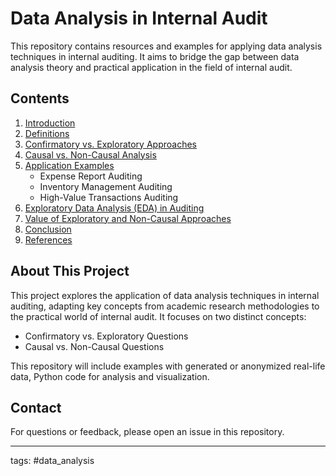 # Data Analysis in Internal Audit

This repository contains resources and examples for applying data analysis techniques in internal auditing. It aims to bridge the gap between data analysis theory and practical application in the field of internal audit.

## Contents

1. [Introduction](./guide/01_introduction.md)
2. [Definitions](./guide/02_definitions.md)
3. [Confirmatory vs. Exploratory Approaches](./guide/03_confirmatory_exploratory_approaches.md)
4. [Causal vs. Non-Causal Analysis](./guide/causal-vs-non-causal.md)
5. [Application Examples](./application-examples.md)
    - Expense Report Auditing
    - Inventory Management Auditing
    - High-Value Transactions Auditing
6. [Exploratory Data Analysis (EDA) in Auditing](./guide/eda-in-auditing.md)
7. [Value of Exploratory and Non-Causal Approaches](./guide/value-of-approaches.md)
8. [Conclusion](./guide/conclusion.md)
9. [References](./guide/references.md)

## About This Project

This project explores the application of data analysis techniques in internal auditing, adapting key concepts from academic research methodologies to the practical world of internal audit. It focuses on two distinct concepts:

- Confirmatory vs. Exploratory Questions
- Causal vs. Non-Causal Questions

This repository will include examples with generated or anonymized real-life data, Python code for analysis and visualization.


## Contact

For questions or feedback, please open an issue in this repository.

---

tags: #data_analysis